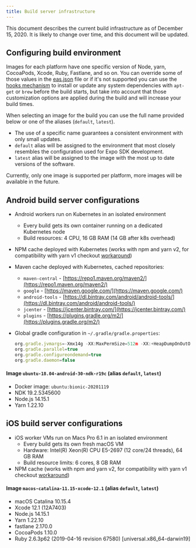 ```yaml
---
title: Build server infrastructure
---
```


This document describes the current build infrastructure as of December 15, 2020. It is likely to change over time, and this document will be updated.

## Configuring build environment

Images for each platform have one specific version of Node, yarn, CocoaPods, Xcode, Ruby, Fastlane, and so on. You can override some of those values in the [eas.json](../build/eas-json) file or if it's not supported you can use the [hooks mechanism](how-tos/#eas-build-specific-npm-hooks) to install or update any system dependencies with `apt-get` or `brew` before the build starts, but take into account that those customization options are applied during the build and will increase your build times.

When selecting an image for the build you can use the full name provided below or one of the aliases (`default`, `latest`).
- The use of a specific name guarantees a consistent environment with only small updates.
- `default` alias will be assigned to the environment that most closely resembles the configuration used for Expo SDK development.
- `latest` alias will be assigned to the image with the most up to date versions of the software.

Currently, only one image is supported per platform, more images will be available in the future.

## Android build server configurations

- Android workers run on Kubernetes in an isolated environment
  - Every build gets its own container running on a dedicated Kubernetes node
  - Build resources: 4 CPU, 16 GB RAM (14 GB after k8s overhead)
- NPM cache deployed with Kubernetes (works with npm and yarn v2, for compatibility with yarn v1 checkout [workaround](how-tos/#using-npm-cache-with-yarn-v1))
- Maven cache deployed with Kubernetes, cached repositories:
  - `maven-central` - [https://repo1.maven.org/maven2/](https://repo1.maven.org/maven2/)
  - `google` - [https://maven.google.com/](https://maven.google.com/)
  - `android-tools` - [https://dl.bintray.com/android/android-tools/](https://dl.bintray.com/android/android-tools/)
  - `jcenter` - [https://jcenter.bintray.com/](https://jcenter.bintray.com/)
  - `plugins` - [https://plugins.gradle.org/m2/](https://plugins.gradle.org/m2/)
- Global gradle configuration in `~/.gradle/gradle.properties`:

  ```jsx
  org.gradle.jvmargs=-Xmx14g -XX:MaxPermSize=512m -XX:+HeapDumpOnOutOfMemoryError -Dfile.encoding=UTF-8
  org.gradle.parallel=true
  org.gradle.configureondemand=true
  org.gradle.daemon=false
  ```

#### Image `ubuntu-18.04-android-30-ndk-r19c` (alias `default`, `latest`)

- Docker image: `ubuntu:bionic-20201119`
- NDK 19.2.5345600
- Node.js 14.15.1
- Yarn 1.22.10

## iOS build server configurations

- iOS worker VMs run on Macs Pro 6.1 in an isolated environment
  - Every build gets its own fresh macOS VM
  - Hardware: Intel(R) Xeon(R) CPU E5-2697 (12 core/24 threads), 64 GB RAM
  - Build resource limits: 6 cores, 8 GB RAM
- NPM cache (works with npm and yarn v2, for compatibility with yarn v1 checkout [workaround](how-tos/#using-npm-cache-with-yarn-v1))

#### Image `macos-catalina-11.15-xcode-12.1` (alias `default`, `latest`)

- macOS Catalina 10.15.4
- Xcode 12.1 (12A7403)
- Node.js 14.15.1
- Yarn 1.22.10
- fastlane 2.170.0
- CocoaPods 1.10.0
- Ruby 2.6.3p62 (2019-04-16 revision 67580) [universal.x86_64-darwin19]
